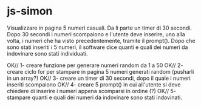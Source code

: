 # js-simon
Visualizzare in pagina 5 numeri casuali. Da lì parte un timer di 30 secondi.
Dopo 30 secondi i numeri scompaiono e l'utente deve inserire, uno alla volta, i numeri che ha visto precedentemente, tramite il prompt().
Dopo che sono stati inseriti i 5 numeri, il software dice quanti e quali dei numeri da indovinare sono stati individuati.

<!-------------------STEP-------------------------------------->
OK// 1- creare funzione per generare numeri random da 1 a 50
OK// 2- creare ciclo for per stampare in pagina 5 numeri generati random
(pusharli in un array?)
OK// 3- creare un timer di 30 secondi, dopo il quale i numeri inseriti scompaiono
OK// 4- creare 5 prompt() in cui all'utente si deve chiedere di inserire i numeri appena scomparsi in ordine (?)
OK// 5- stampare quanti e quali dei numeri da indovinare sono stati indovinati.
<!-------------------FINE STEP---------------------------------->